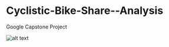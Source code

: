 # Cyclistic-Bike-Share--Analysis
Google Capstone Project

![alt text](https://www.google.com/url?sa=i&url=https%3A%2F%2Fmedium.com%2Fgoogle-data-analytics-cyclistic-bike-share-case%2Fcyclistic-bike-share-case-study-8edfa9217a06&psig=AOvVaw1z1uLxRNT76GZfMHhSWCQ2&ust=1724140113352000&source=images&cd=vfe&opi=89978449&ved=0CBQQjRxqFwoTCNjJ08nIgIgDFQAAAAAdAAAAABAP.png)


